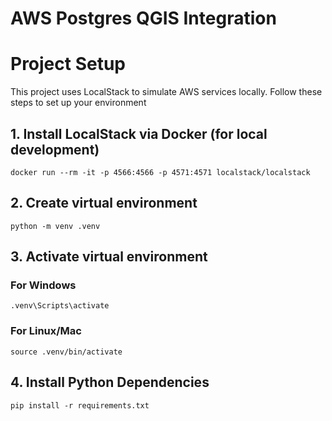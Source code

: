 # AWS Postgres QGIS Integration

# Project Setup

This project uses LocalStack to simulate AWS services locally. Follow these steps to set up your environment

## 1. Install LocalStack via Docker (for local development)

```
docker run --rm -it -p 4566:4566 -p 4571:4571 localstack/localstack
```

## 2. Create virtual environment

```
python -m venv .venv
```

## 3. Activate virtual environment

### For Windows

```
.venv\Scripts\activate
```

### For Linux/Mac

```
source .venv/bin/activate
```

## 4. Install Python Dependencies

```
pip install -r requirements.txt
```